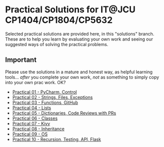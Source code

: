 # Practical Solutions for IT@JCU CP1404/CP1804/CP5632

Selected practical solutions are provided here, in this "solutions" branch.  
These are to help you learn by evaluating your own work and seeing our suggested ways of solving the practical problems. 

## Important 

Please use the solutions in a mature and honest way, as helpful learning tools... _after_ you complete your own work, _not_ as something to simply copy into your own prac work. OK?

* [Practical 01 - PyCharm, Control](./prac_01)
* [Practical 02 - Strings, Files, Exceptions](./prac_02)
* [Practical 03 - Functions, GitHub](./prac_03)
* [Practical 04 - Lists](./prac_04)
* [Practical 05 - Dictionaries, Code Reviews with PRs](./prac_05)
* [Practical 06 - Classes](./prac_06)
* [Practical 07 - Kivy](./prac_07)
* [Practical 08 - Inheritance](./prac_08)
* [Practical 09 - OS](./prac_09)
* [Practical 10 - Recursion, Testing, API, Flask](./prac_10)
